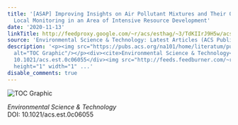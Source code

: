 ```yaml
---
title: '[ASAP] Improving Insights on Air Pollutant Mixtures and Their Origins by Enhancing
  Local Monitoring in an Area of Intensive Resource Development'
date: '2020-11-13'
linkTitle: http://feedproxy.google.com/~r/acs/esthag/~3/TdKIIrJ9H5w/acs.est.0c06055
source: 'Environmental Science & Technology: Latest Articles (ACS Publications)'
description: '<p><img src="https://pubs.acs.org/na101/home/literatum/publisher/achs/journals/content/esthag/0/esthag.ahead-of-print/acs.est.0c06055/20201113/images/medium/es0c06055_0005.gif"
  alt="TOC Graphic"/></p><div><cite>Environmental Science & Technology</cite></div><div>DOI:
  10.1021/acs.est.0c06055</div><img src="http://feeds.feedburner.com/~r/acs/esthag/~4/TdKIIrJ9H5w"
  height="1" width="1" ...'
disable_comments: true
---
```

<p><img src="https://pubs.acs.org/na101/home/literatum/publisher/achs/journals/content/esthag/0/esthag.ahead-of-print/acs.est.0c06055/20201113/images/medium/es0c06055_0005.gif" alt="TOC Graphic"/></p><div><cite>Environmental Science & Technology</cite></div><div>DOI: 10.1021/acs.est.0c06055</div><img src="http://feeds.feedburner.com/~r/acs/esthag/~4/TdKIIrJ9H5w" height="1" width="1" ...